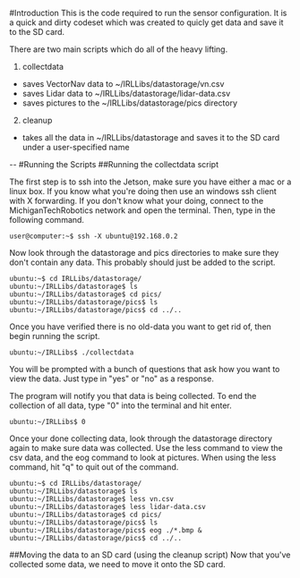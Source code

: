 #Introduction
This is the code required to run the sensor configuration.  It is a quick and dirty codeset which was created to quicly get data and save it to the SD card.

There are two main scripts which do all of the heavy lifting.

1. collectdata
  * saves VectorNav data to ~/IRLLibs/datastorage/vn.csv
  * saves Lidar data to ~/IRLLibs/datastorage/lidar-data.csv
  * saves pictures to the  ~/IRLLibs/datastorage/pics directory
2. cleanup
  * takes all the data in ~/IRLLibs/datastorage and saves it to the SD card under a user-specified name

--
#Running the Scripts
##Running the collectdata script

The first step is to ssh into the Jetson, make sure you have either a mac or a linux box.  If you know what you're doing then use an windows ssh client with X forwarding.  If you don't know what your doing, connect to the MichiganTechRobotics network and open the terminal.  Then, type in the following command.

```
user@computer:~$ ssh -X ubuntu@192.168.0.2
```

Now look through the datastorage and pics directories to make sure they don't contain any data.  This probably should just be added to the script.
```
ubuntu:~$ cd IRLLibs/datastorage/
ubuntu:~/IRLLibs/datastorage$ ls
ubuntu:~/IRLLibs/datastorage$ cd pics/
ubuntu:~/IRLLibs/datastorage/pics$ ls
ubuntu:~/IRLLibs/datastorage/pics$ cd ../..
```
Once you have verified there is no old-data you want to get rid of, then begin running the script.

```
ubuntu:~/IRLLibs$ ./collectdata
```

You will be prompted with a bunch of questions that ask how you want to view the data.  Just type in "yes" or "no" as a response.

The program will notify you that data is being collected.  To end the collection of all data, type "0" into the terminal and hit enter.

```
ubuntu:~/IRLLibs$ 0
```
Once your done collecting data, look through the datastorage directory again to make sure data was collected.  Use the less command to view the csv data, and the eog command to look at pictures.  When using the less command, hit "q" to quit out of the command.
```
ubuntu:~$ cd IRLLibs/datastorage/
ubuntu:~/IRLLibs/datastorage$ ls
ubuntu:~/IRLLibs/datastorage$ less vn.csv
ubuntu:~/IRLLibs/datastorage$ less lidar-data.csv
ubuntu:~/IRLLibs/datastorage$ cd pics/
ubuntu:~/IRLLibs/datastorage/pics$ ls
ubuntu:~/IRLLibs/datastorage/pics$ eog ./*.bmp &
ubuntu:~/IRLLibs/datastorage/pics$ cd ../..
```
##Moving the data to an SD card (using the cleanup script)
Now that you've collected some data, we need to move it onto the SD card.
